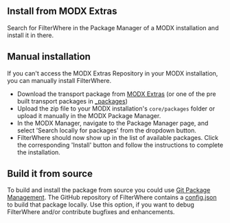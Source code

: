 ## Install from MODX Extras

Search for FilterWhere in the Package Manager of a MODX installation and install
it in there.

## Manual installation

If you can't access the MODX Extras Repository in your MODX installation, you
can manually install FilterWhere.

* Download the transport package from [MODX Extras](https://modx.com/extras/package/crosslinksofterms) (or one of the pre built transport packages in [_packages](https://github.com/Jako/FilterWhere/tree/master/_packages))
* Upload the zip file to your MODX installation's `core/packages` folder or upload it manually in the MODX Package Manager.
* In the MODX Manager, navigate to the Package Manager page, and select 'Search locally for packages' from the dropdown button.
* FilterWhere should now show up in the list of available packages. Click the corresponding 'Install' button and follow the instructions to complete the installation.

## Build it from source

To build and install the package from source you could use [Git Package
Management](https://github.com/TheBoxer/Git-Package-Management). The GitHub
repository of FilterWhere contains a
[config.json](https://github.com/Jako/FilterWhere/blob/master/_build/config.json)
to build that package locally. Use this option, if you want to debug FilterWhere 
and/or contribute bugfixes and enhancements.